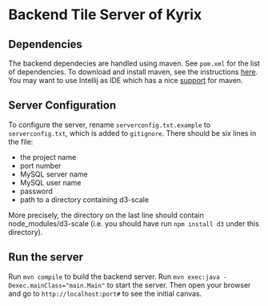 # Backend Tile Server of Kyrix
## Dependencies
The backend dependecies are handled using maven. See `pom.xml` for the list of dependencies. To download and install maven, see the instructions [here](https://maven.apache.org/guides/getting-started/maven-in-five-minutes.html). You may want to use Intellij as IDE which has a nice [support](https://www.jetbrains.com/help/idea/maven.html) for maven. 

## Server Configuration
To configure the server, rename `serverconfig.txt.example` to `serverconfig.txt`, which is added to `gitignore`. There should be six lines in the file:
* the project name
* port number
* MySQL server name
* MySQL user name
* password
* path to a directory containing d3-scale

More precisely, the directory on the last line should contain node_modules/d3-scale (i.e. you should have run `npm install d3` under this directory).

## Run the server
Run `mvn compile` to build the backend server. Run `mvn exec:java -Dexec.mainClass="main.Main"` to start the server. Then open your browser and go to `http://localhost:port#` to see the initial canvas. 
